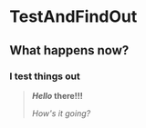 # TestAndFindOut
## What happens now?
### I test things out
> **_Hello_ there!!!**
>
>  _How's it going?_
